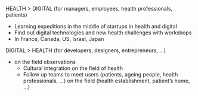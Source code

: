 HEALTH > DIGITAL (for managers, employees, health professionals, patients)
 - Learning expeditions in the middle of startups in health and digital
 - Find out digital technologies and new health challenges with workshops
 - In France, Canada, US, Israel, Japan

DIGITAL > HEALTH (for developers, designers, entrepreneurs, ...)
 - on the field observations
   - Cultural integration on the field of health
   - Follow up teams to meet users (patients, ageing people, health professionals, ...) on the field (health establishment, patient’s home, ...)
